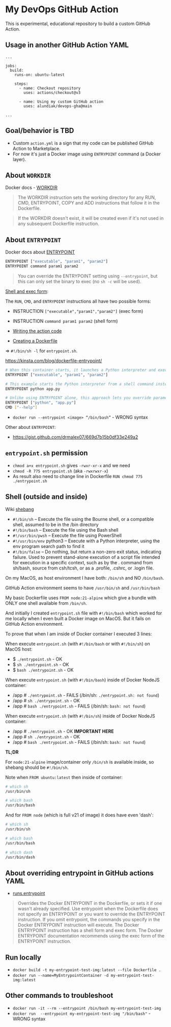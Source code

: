 My DevOps GitHub Action
===

This is experimental, educational repository to build a custom GitHub Action.

## Usage in another GitHub Action YAML

```
...

jobs:
  build:
    runs-on: ubuntu-latest

    steps:
      - name: Checkout repository
        uses: actions/checkout@v3
        
      - name: Using my custom GitHub action
        uses: alundiak/devops-gha@main

...
```


## Goal/behavior is TBD

- Custom `action.yml` is a sign that my code can be published GitHub Action to Marketplace.
- For now it's just a Docker image using `ENTRYPOINT` command (a Docker layer).


## About `WORKDIR`

Docker docs - [WORKDIR](https://docs.docker.com/engine/reference/builder/#workdir)

> The WORKDIR instruction sets the working directory for any RUN, CMD, ENTRYPOINT, COPY and ADD instructions that follow it in the Dockerfile. 

> If the WORKDIR doesn't exist, it will be created even if it's not used in any subsequent Dockerfile instruction.


## About `ENTRYPOINT`

Docker docs about [ENTRYPOINT](https://docs.docker.com/engine/reference/builder/#entrypoint)

```sh
ENTRYPOINT ["executable", "param1", "param2"]
ENTRYPOINT command param1 param2
```

> You can override the ENTRYPOINT setting using `--entrypoint`, but this can only set the binary to exec (no `sh -c` will be used).


[Shell and exec form](https://docs.docker.com/engine/reference/builder/#shell-and-exec-form):

The `RUN`, `CMD`, and `ENTRYPOINT` instructions all have two possible forms:
- INSTRUCTION `["executable","param1","param2"]` (exec form)
- INSTRUCTION `command param1 param2` (shell form)


- [Writing the action code](https://docs.github.com/en/enterprise-cloud@latest/actions/creating-actions/creating-a-docker-container-action?learn=create_actions&learnProduct=actions#writing-the-action-code)
- [Creating a Dockerfile](https://docs.github.com/en/enterprise-cloud@latest/actions/creating-actions/creating-a-docker-container-action?learn=create_actions&learnProduct=actions#creating-a-dockerfile)

=> `#!/bin/sh -l` for `entrypoint.sh`.


https://kinsta.com/blog/dockerfile-entrypoint/

```sh
# When this container starts, it launches a Python interpreter and executes the app.py script to act as your container’s default behavior.
ENTRYPOINT ["executable", "param1", "param2"] 

# This example starts the Python interpreter from a shell command instead of running it directly.
ENTRYPOINT python app.py 

# Unlike using ENTRYPOINT alone, this approach lets you override parameters passed during the docker run command.
ENTRYPOINT ["python", "app.py"]
CMD ["--help"]
```

- `docker run --entrypoint <image> “/bin/bash”` - WRONG syntax

Other about `ENTRYPOINT`:
- https://gist.github.com/drmalex07/669d7b15b0df33e249a2



## `entrypoint.sh` permission

- `chmod a+x entrypoint.sh` gives `-rwxr-xr-x` and we need
- `chmod -R 775 entrypoint.sh` (aka `-rwxrwxr-x`)
- As result also need to change line in Dockerfile `RUN chmod 775 ./entrypoint.sh`


## Shell (outside and inside)

Wiki [shebang](https://en.wikipedia.org/wiki/Shebang_(Unix))

- `#!/bin/sh` – Execute the file using the Bourne shell, or a compatible shell, assumed to be in the /bin directory
- `#!/bin/bash` – Execute the file using the Bash shell
- `#!/usr/bin/pwsh` – Execute the file using PowerShell
- `#!/usr/bin/env` python3 – Execute with a Python interpreter, using the env program search path to find it
- `#!/bin/false` – Do nothing, but return a non-zero exit status, indicating failure. Used to prevent stand-alone execution of a script file intended for execution in a specific context, such as by the . command from sh/bash, source from csh/tcsh, or as a .profile, .cshrc, or .login file.


On my MacOS, as host environment I have both: `/bin/sh` and NO `/bin/bash`. 

GitHub Action environment seems to have `/usr/bin/sh` and `/usr/bin/bash`

My basic Dockerfile uses `FROM node:21-alpine` which give a bundle with ONLY one shell available from `/bin/sh`.

And initially I created `entrypoint.sh` file with `#!/bin/bash` which worked for me locally when I even built a Docker image on MacOS. But it fails on GitHub Action environment.

To prove that when I am inside of Docker container I executed 3 lines:

When execute `entrypoint.sh` (with `#!/bin/bash` or with `#!/bin/sh`) on MacOS host:

- $ `./entrypoint.sh` - OK
- $ `sh ./entrypoint.sh` - OK
- $ `bash ./entrypoint.sh` - OK

When execute `entrypoint.sh` (with `#!/bin/bash`) inside of Docker NodeJS container:

- /app # `./entrypoint.sh` - FAILS (/bin/sh: `./entrypoint.sh: not found`)
- /app # `sh ./entrypoint.sh` - OK
- /app # `bash ./entrypoint.sh` - FAILS (/bin/sh: `bash: not found`)

When execute `entrypoint.sh` (with `#!/bin/sh`) inside of Docker NodeJS container:

- /app # `./entrypoint.sh` - OK **IMPORTANT HERE**
- /app # `sh ./entrypoint.sh` - OK
- /app # `bash ./entrypoint.sh` - FAILS (/bin/sh: `bash: not found`)


**TL;DR**

For `node:21-alpine` image/container only `/bin/sh` is available inside, so shebang should be `#!/bin/sh`.

Note when `FROM ubuntu:latest` then inside of container:

```sh
# which sh
/usr/bin/sh

# which bash
/usr/bin/bash
```


And for `FROM node` (which is full v21 of image) it does have even 'dash':

```sh
# which sh
/usr/bin/sh

# which bash
/usr/bin/bash

# which dash
/usr/bin/dash
```


## About overriding entrypoint in GitHub actions YAML

- [runs.entrypoint](https://docs.github.com/en/actions/creating-actions/metadata-syntax-for-github-actions#runsentrypoint)

> Overrides the Docker ENTRYPOINT in the Dockerfile, or sets it if one wasn't already specified. Use entrypoint when the Dockerfile does not specify an ENTRYPOINT or you want to override the ENTRYPOINT instruction. If you omit entrypoint, the commands you specify in the Docker ENTRYPOINT instruction will execute. The Docker ENTRYPOINT instruction has a shell form and exec form. The Docker ENTRYPOINT documentation recommends using the exec form of the ENTRYPOINT instruction.


## Run locally

- `docker build -t my-entrypoint-test-img:latest --file Dockerfile .`
- `docker run --name=MyEntrypointContainer -d my-entrypoint-test-img:latest`

## Other commands to troubleshoot

- `docker run -it --rm --entrypoint /bin/bash my-entrypoint-test-img`
- `docker run  --entrypoint my-entrypoint-test-img "/bin/bash"` - WRONG syntax

